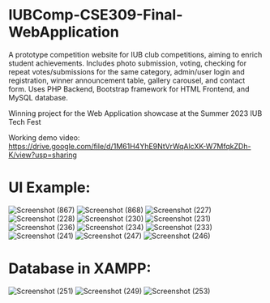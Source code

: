 # IUBComp-CSE309-Final-WebApplication

A prototype competition website for IUB club competitions, aiming to enrich student achievements. Includes photo submission, voting, checking for repeat votes/submissions for the same category, admin/user login and registration, winner announcement table, gallery carousel, and contact form. Uses PHP Backend, Bootstrap framework for HTML Frontend, and MySQL database.

Winning project for the Web Application showcase at the Summer 2023 IUB Tech Fest

Working demo video: https://drive.google.com/file/d/1M61H4YhE9NtVrWqAlcXK-W7MfqkZDh-K/view?usp=sharing

# UI Example:
![Screenshot (867)](https://github.com/JoyitaF/IUBComp-CSE309-Final-WebApplication/assets/115023961/3f100e46-949f-47b5-9117-207e2b2989e5)
![Screenshot (868)](https://github.com/JoyitaF/IUBComp-CSE309-Final-WebApplication/assets/115023961/d448753f-7707-4d0c-81b4-2eed19aa067b)
![Screenshot (227)](https://github.com/JoyitaF/IUBComp-CSE309-Final-WebApplication/assets/115023961/4590a00d-8dd0-4fc5-b324-3c040276035e)
![Screenshot (228)](https://github.com/JoyitaF/IUBComp-CSE309-Final-WebApplication/assets/115023961/7e72694c-fe57-4cb9-8587-5730c95f32cf)
![Screenshot (230)](https://github.com/JoyitaF/IUBComp-CSE309-Final-WebApplication/assets/115023961/4f9690cc-6c9e-4bbb-ad18-11b0c3c31456)
![Screenshot (231)](https://github.com/JoyitaF/IUBComp-CSE309-Final-WebApplication/assets/115023961/829b2d93-56c4-41a8-8e16-5cb8c8c306b0)
![Screenshot (236)](https://github.com/JoyitaF/IUBComp-CSE309-Final-WebApplication/assets/115023961/841a5009-3ff0-4b0f-8717-63cc17798eaf)
![Screenshot (234)](https://github.com/JoyitaF/IUBComp-CSE309-Final-WebApplication/assets/115023961/2151fa81-2b65-4fa2-b2e3-4e18228f44ab)
![Screenshot (233)](https://github.com/JoyitaF/IUBComp-CSE309-Final-WebApplication/assets/115023961/60542388-9a32-420b-a723-8a829f1f94b2)
![Screenshot (241)](https://github.com/JoyitaF/IUBComp-CSE309-Final-WebApplication/assets/115023961/26c5401b-274a-4509-85f2-cd7452386841)
![Screenshot (247)](https://github.com/JoyitaF/IUBComp-CSE309-Final-WebApplication/assets/115023961/38168095-b421-4e59-bced-01c78a6d4bb9)
![Screenshot (246)](https://github.com/JoyitaF/IUBComp-CSE309-Final-WebApplication/assets/115023961/9b4f9eee-1c84-4dc8-a73c-57ed76f325b1)


# Database in XAMPP:
![Screenshot (251)](https://github.com/JoyitaF/IUBComp-CSE309-Final-WebApplication/assets/115023961/1c09b9ea-810b-49a2-8f33-1bf7143dfbbc)
![Screenshot (249)](https://github.com/JoyitaF/IUBComp-CSE309-Final-WebApplication/assets/115023961/f53209a2-6fe2-4b9d-9944-3cabf11d7314)
![Screenshot (253)](https://github.com/JoyitaF/IUBComp-CSE309-Final-WebApplication/assets/115023961/aa385198-66ab-4ed7-a1e0-20188a8fa213)




